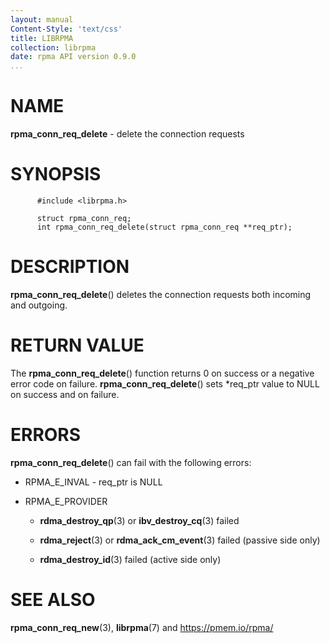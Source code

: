 ```yaml
---
layout: manual
Content-Style: 'text/css'
title: LIBRPMA
collection: librpma
date: rpma API version 0.9.0
...
```


[comment]: <> (SPDX-License-Identifier: BSD-3-Clause)
[comment]: <> (Copyright 2020, Intel Corporation)

NAME
====

**rpma\_conn\_req\_delete** - delete the connection requests

SYNOPSIS
========

          #include <librpma.h>

          struct rpma_conn_req;
          int rpma_conn_req_delete(struct rpma_conn_req **req_ptr);

DESCRIPTION
===========

**rpma\_conn\_req\_delete**() deletes the connection requests both
incoming and outgoing.

RETURN VALUE
============

The **rpma\_conn\_req\_delete**() function returns 0 on success or a
negative error code on failure. **rpma\_conn\_req\_delete**() sets
\*req\_ptr value to NULL on success and on failure.

ERRORS
======

**rpma\_conn\_req\_delete**() can fail with the following errors:

-   RPMA\_E\_INVAL - req\_ptr is NULL

-   RPMA\_E\_PROVIDER

    -   **rdma\_destroy\_qp**(3) or **ibv\_destroy\_cq**(3) failed

    -   **rdma\_reject**(3) or **rdma\_ack\_cm\_event**(3) failed
        (passive side only)

    -   **rdma\_destroy\_id**(3) failed (active side only)

SEE ALSO
========

**rpma\_conn\_req\_new**(3), **librpma**(7) and https://pmem.io/rpma/
